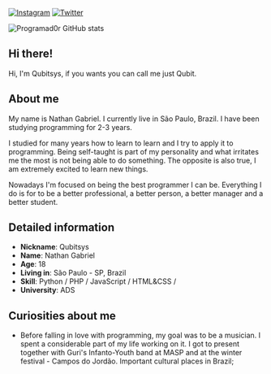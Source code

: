 [![Instagram](https://img.shields.io/badge/Instagram-E4405F?style=for-the-badge&logo=instagram&logoColor=white)](https://www.instagram.com/qubitsys/)
[![Twitter](https://img.shields.io/badge/Twitter-1DA1F2?style=for-the-badge&logo=twitter&logoColor=white)](https://twitter.com/QuBitSysX)




![Programad0r GitHub stats](https://github-readme-stats.vercel.app/api?username=NathanMuniz&show_icons=true&theme=dracula)




## Hi there!

Hi, I'm Qubitsys, if you wants you can call me just Qubit.

## About me 

My name is Nathan Gabriel. I currently live in São Paulo, Brazil. I have been studying programming for 2-3 years. 

I studied for many years how to learn to learn and I try to apply it to programming.
Being self-taught is part of my personality and what irritates me the most is not being able to do something. The opposite is also true, I am extremely excited to learn new things.

Nowadays I'm focused on being the best programmer I can be. Everything I do is for to be a better professional, a better person, a better manager and a better student.

## Detailed information

* **Nickname**: 
Qubitsys
* **Name**: 
Nathan Gabriel
* **Age**: 18
* **Living in**: São Paulo - SP, Brazil
* **Skill**: Python / PHP / JavaScript / HTML&CSS / 
* **University**: ADS


## Curiosities about me

* Before falling in love with programming, my goal was to be a musician. I spent a considerable part of my life working on it. I got to present together with Guri's Infanto-Youth band at MASP and at the winter festival - Campos do Jordão. Important cultural places in Brazil;
